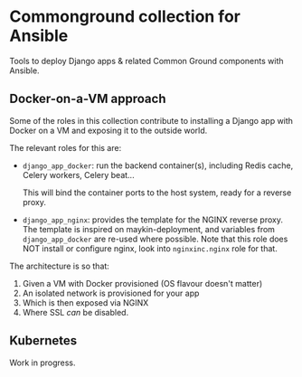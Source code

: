 # Commonground collection for Ansible

Tools to deploy Django apps & related Common Ground components with Ansible.

## Docker-on-a-VM approach

Some of the roles in this collection contribute to installing a Django app with Docker
on a VM and exposing it to the outside world.

The relevant roles for this are:

* `django_app_docker`: run the backend container(s), including Redis cache, Celery workers,
  Celery beat...

  This will bind the container ports to the host system, ready for a reverse proxy.

* `django_app_nginx`: provides the template for the NGINX reverse proxy. The template
  is inspired on maykin-deployment, and variables from `django_app_docker` are re-used
  where possible. Note that this role does NOT install or configure nginx, look into
  `nginxinc.nginx` role for that.

The architecture is so that:

1. Given a VM with Docker provisioned (OS flavour doesn't matter)
2. An isolated network is provisioned for your app
3. Which is then exposed via NGINX
4. Where SSL _can_ be disabled.

## Kubernetes

Work in progress.
